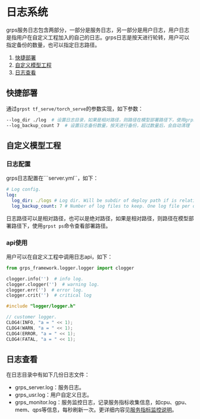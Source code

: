 # 日志系统

grps服务日志包含两部分，一部分是服务日志，另一部分是用户日志，用户日志是指用户在自定义工程加入的自己的日志。grps日志是按天进行轮转，用户可以指定备份的数量，也可以指定日志路径。

1. [快捷部署](#快捷部署)
2. [自定义模型工程](#自定义模型工程)
3. [日志查看](#日志查看)

## 快捷部署

通过```grpst tf_serve/torch_serve```的参数实现，如下参数：

```bash
--log_dir ./log  # 设置日志目录，如果是相对路径，则路径在模型部署路径下，使用grpst ps命令查看部署路径。
--log_backup_count 7  # 设置日志备份数量，按天进行备份，超过数量后，会自动清理
```

## 自定义模型工程

### 日志配置

grps日志配置在```server.yml``，如下：

```yaml
# Log config.
log:
  log_dir: ./logs # Log dir. Will be subdir of deploy path if is relative path.
  log_backup_count: 7 # Number of log files to keep. One log file per day.
```

日志路径可以是相对路径，也可以是绝对路径，如果是相对路径，则路径在模型部署路径下，使用```grpst ps```命令查看部署路径。

### api使用

用户可以在自定义工程中调用日志api，如下：

```python
from grps_framework.logger.logger import clogger

clogger.info('')  # info log.
clogger.clogger('')  # warning log.
clogger.err('')  # error log.
clogger.crit('')  # critical log
```

```c++
#include "logger/logger.h"

// customer logger.
CLOG4(INFO, "a = " << 1);
CLOG4(WARN, "a = " << 1);
CLOG4(ERROR, "a = " << 1);
CLOG4(FATAL, "a = " << 1);
```

## 日志查看

在日志目录中有如下几份日志文件：

* grps_server.log：服务日志。
* grps_usr.log：用户自定义日志。
* grps_monitor.log：服务监控日志，记录服务指标收集信息，如cpu、gpu、mem、qps等信息，每秒刷新一次。更详细内容见[服务指标监控说明](10_Monitor.md)。